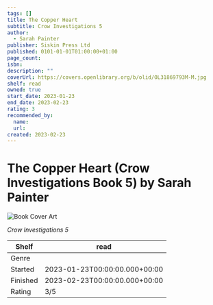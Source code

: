 ```yaml
---
tags: []
title: The Copper Heart
subtitle: Crow Investigations 5
author:
  - Sarah Painter
publisher: Siskin Press Ltd
published: 0101-01-01T01:00:00+01:00
page_count:
isbn:
description: ""
coverUrl: https://covers.openlibrary.org/b/olid/OL31869793M-M.jpg
shelf: read
owned: true
start_date: 2023-01-23
end_date: 2023-02-23
rating: 3
recommended_by:
  name:
  url:
created: 2023-02-23
---
```


# The Copper Heart (Crow Investigations Book 5) by Sarah Painter

![Book Cover Art](https://covers.openlibrary.org/b/olid/OL31869793M-M.jpg)

_Crow Investigations 5_

| Shelf | read |
| --- | --- |
| Genre |  |
| Started | 2023-01-23T00:00:00.000+00:00 |
| Finished | 2023-02-23T00:00:00.000+00:00 |
| Rating | 3/5 |

